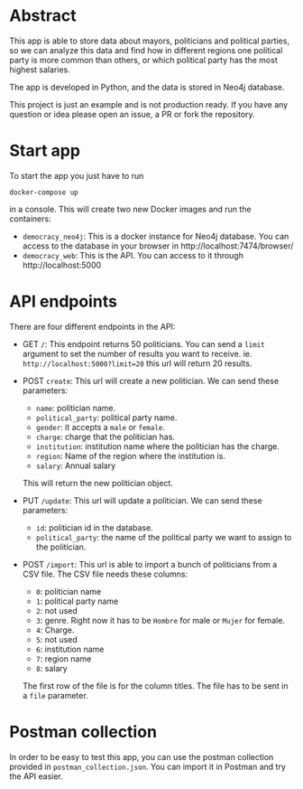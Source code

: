 # Abstract
This app is able to store data about mayors, politicians and political parties, so we can analyze this data and find how in different regions one political party is more common than others, or which political party has the most highest salaries.

The app is developed in Python, and the data is stored in Neo4j database.

This project is just an example and is not production ready. If you have any question or idea please open an issue, a PR or fork the repository.

# Start app

To start the app you just have to run 
```
docker-compose up
```
in a console. This will create two new Docker images and run the containers:
- `democracy_neo4j`: This is a docker instance for Neo4j database. You can access to the database in your browser in http://localhost:7474/browser/
- `democracy_web`: This is the API. You can access to it through http://localhost:5000

# API endpoints

There are four different endpoints in the API:
- GET `/`: This endpoint returns 50 politicians. You can send a `limit` argument to set the number of results you want to receive. ie. `http://localhost:5000?limit=20` this url will return 20 results.
- POST `create`: This url will create a new politician. We can send these parameters:
  - `name`: politician name.
  - `political_party`: political party name.
  - `gender`: it accepts a `male` or `female`.
  - `charge`: charge that the politician has.
  - `institution`: institution name where the politician has the charge.
  - `region`: Name of the region where the institution is.
  - `salary`: Annual salary
  
  This will return the new politician object.
- PUT `/update`: This url will update a politician. We can send these parameters:
  - `id`: politician id in the database.
  - `political_party`: the name of the political party we want to assign to the politician.
- POST `/import`: This url is able to import a bunch of politicians from a CSV file. The CSV file needs these columns:
  - `0`: politician name
  - `1`: political party name
  - `2`: not used
  - `3`: genre. Right now it has to be `Hombre` for male or `Mujer` for female.
  - `4`: Charge.
  - `5`: not used
  - `6`: institution name
  - `7`: region name
  - `8`: salary

  The first row of the file is for the column titles. The file has to be sent in a `file` parameter.

# Postman collection
In order to be easy to test this app, you can use the postman collection provided in `postman_collection.json`. You can import it in Postman and try the API easier.
